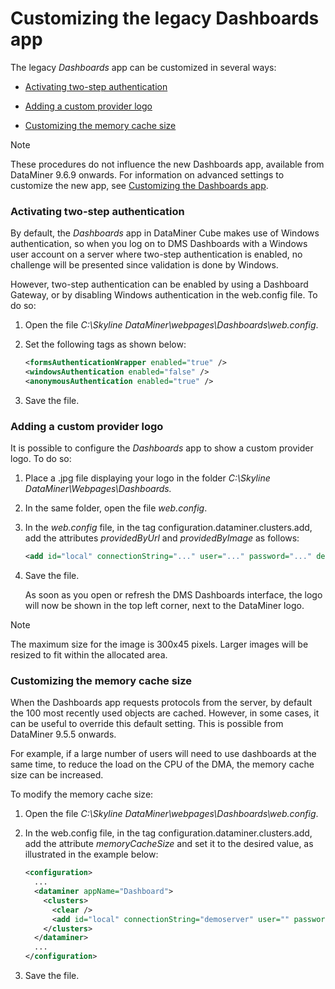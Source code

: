 # Customizing the legacy Dashboards app

The legacy *Dashboards* app can be customized in several ways:

- [Activating two-step authentication](#activating-two-step-authentication)

- [Adding a custom provider logo](#adding-a-custom-provider-logo)

- [Customizing the memory cache size](#customizing-the-memory-cache-size)

> [!NOTE]
> These procedures do not influence the new Dashboards app, available from DataMiner 9.6.9 onwards. For information on advanced settings to customize the new app, see [Customizing the Dashboards app](../newR_D/Customizing_the_Dashboards_app.md).

### Activating two-step authentication

By default, the *Dashboards* app in DataMiner Cube makes use of Windows authentication, so when you log on to DMS Dashboards with a Windows user account on a server where two-step authentication is enabled, no challenge will be presented since validation is done by Windows.

However, two-step authentication can be enabled by using a Dashboard Gateway, or by disabling Windows authentication in the web.config file. To do so:

1. Open the file *C:\\Skyline DataMiner\\webpages\\Dashboards\\web.config*.

2. Set the following tags as shown below:

    ```xml
    <formsAuthenticationWrapper enabled="true" />
    <windowsAuthentication enabled="false" />    
    <anonymousAuthentication enabled="true" />   
    ```

3. Save the file.

### Adding a custom provider logo

It is possible to configure the *Dashboards* app to show a custom provider logo. To do so:

1. Place a .jpg file displaying your logo in the folder *C:\\Skyline DataMiner\\Webpages\\Dashboards.*

2. In the same folder, open the file *web.config*.

3. In the *web.config* file, in the tag configuration.dataminer.clusters.add, add the attributes *providedByUrl* and *providedByImage* as follows:

    ```xml
    <add id="local" connectionString="..." user="..." password="..." description="..."     providedByUrl="http://provider/" providedByImage="image.jpg"/>
    ```

4. Save the file.

    As soon as you open or refresh the DMS Dashboards interface, the logo will now be shown in the top left corner, next to the DataMiner logo.

> [!NOTE]
> The maximum size for the image is 300x45 pixels. Larger images will be resized to fit within the allocated area.

### Customizing the memory cache size

When the Dashboards app requests protocols from the server, by default the 100 most recently used objects are cached. However, in some cases, it can be useful to override this default setting. This is possible from DataMiner 9.5.5 onwards.

For example, if a large number of users will need to use dashboards at the same time, to reduce the load on the CPU of the DMA, the memory cache size can be increased.

To modify the memory cache size:

1. Open the file *C:\\Skyline DataMiner\\webpages\\Dashboards\\web.config*.

2. In the web.config file, in the tag configuration.dataminer.clusters.add, add the attribute *memoryCacheSize* and set it to the desired value, as illustrated in the example below:

    ```xml
    <configuration>                                                                                                                
      ...                                                                                                                             
      <dataminer appName="Dashboard">                                                                                                
        <clusters>                                                                                                                     
          <clear />                                                                                                                      
          <add id="local" connectionString="demoserver" user="" password=""     description="Demo DataMiner" memoryCacheSize="500" />
        </clusters>                                                                                                                    
      </dataminer>                                                                                                                   
      ...                                                                                                                             
    </configuration>                                                                                                               
    ```

3. Save the file.
